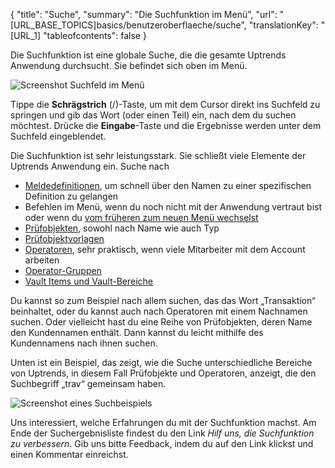 ﻿{
  "title": "Suche",
  "summary": "Die Suchfunktion im Menü",
  "url": "[URL_BASE_TOPICS]basics/benutzeroberflaeche/suche",
  "translationKey": "[URL_1]
  "tableofcontents": false
}

Die Suchfunktion ist eine globale Suche, die die gesamte Uptrends Anwendung durchsucht. Sie befindet sich oben im Menü.

![Screenshot Suchfeld im Menü]([LINK_URL_1])

Tippe die **Schrägstrich** (/)-Taste, um mit dem Cursor direkt ins Suchfeld zu springen und gib das Wort (oder einen Teil) ein, nach dem du suchen möchtest. Drücke die **Eingabe**-Taste und die Ergebnisse werden unter dem Suchfeld eingeblendet.

Die Suchfunktion ist sehr leistungsstark. Sie schließt viele Elemente der Uptrends Anwendung ein. Suche nach

- [Meldedefinitionen]([LINK_URL_2]), um schnell über den Namen zu einer spezifischen Definition zu gelangen
- Befehlen im Menü, wenn du noch nicht mit der Anwendung vertraut bist oder wenn du [vom früheren zum neuen Menü wechselst]([LINK_URL_3])
- [Prüfobjekten]([LINK_URL_4]), sowohl nach Name wie auch Typ
- [Prüfobjektvorlagen]([LINK_URL_5])
- [Operatoren]([LINK_URL_6]), sehr praktisch, wenn viele Mitarbeiter mit dem Account arbeiten
- [Operator-Gruppen]([LINK_URL_7])
- [Vault Items und Vault-Bereiche]([LINK_URL_8])

Du kannst so zum Beispiel nach allem suchen, das das Wort „Transaktion“ beinhaltet, oder du kannst auch nach Operatoren mit einem Nachnamen suchen. Oder vielleicht hast du eine Reihe von Prüfobjekten, deren Name den Kundennamen enthält. Dann kannst du leicht mithilfe des Kundennamens nach ihnen suchen.

Unten ist ein Beispiel, das zeigt, wie die Suche unterschiedliche Bereiche von Uptrends, in diesem Fall Prüfobjekte und Operatoren, anzeigt, die den Suchbegriff „trav“ gemeinsam haben.

![Screenshot eines Suchbeispiels]([LINK_URL_9])

Uns interessiert, welche Erfahrungen du mit der Suchfunktion machst. Am Ende der Suchergebnisliste findest du den Link *Hilf uns, die Suchfunktion zu verbessern*. Gib uns bitte Feedback, indem du auf den Link klickst und einen Kommentar einreichst.
